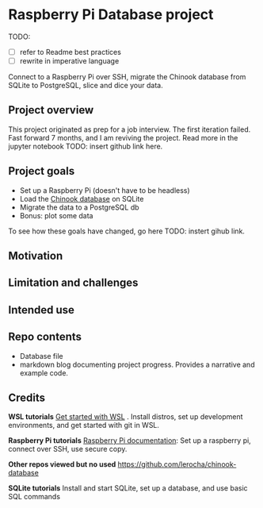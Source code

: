 # Raspberry Pi Database project

TODO:
- [ ] refer to Readme best practices
- [ ] rewrite in imperative language

Connect to a Raspberry Pi over SSH, migrate the Chinook database from SQLite to PostgreSQL, slice and dice your data.

## Project overview

This project originated as prep for a job interview. The first iteration failed. Fast forward 7 months, and I am reviving the project. Read more in the jupyter notebook TODO: insert github link here.

## Project goals

 - Set up a Raspberry Pi (doesn't have to be headless) 
 - Load the [Chinook database](https://www.sqlitetutorial.net/sqlite-sample-database/) on SQLite  
 - Migrate the data to a PostgreSQL db  
 - Bonus: plot some data  

To see how these goals have changed, go here TODO: instert gihub link.

## Motivation


## Limitation and challenges

## Intended use


## Repo contents  

- Database file
- markdown blog documenting project progress. Provides a narrative and example code.

## Credits
**WSL tutorials**
[Get started with WSL](https://learn.microsoft.com/en-us/windows/wsl/) . Install distros, set up development environments, and get started with git in WSL.

**Raspberry Pi tutorials**
[Raspberry Pi documentation](https://www.raspberrypi.com/documentation/): Set up a raspberry pi, connect over SSH, use secure copy.

**Other repos viewed but no used**
https://github.com/lerocha/chinook-database

**SQLite tutorials**
Install and start SQLite, set up a database, and use basic SQL commands
